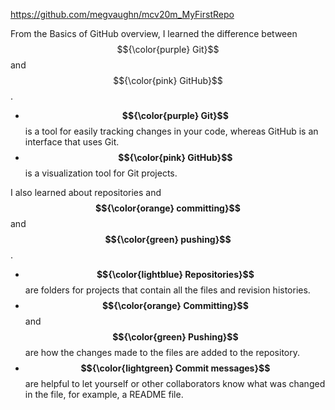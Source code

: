 https://github.com/megvaughn/mcv20m_MyFirstRepo 


 From the Basics of GitHub overview, I learned the difference between $${\color{purple} Git}$$ and $${\color{pink} GitHub}$$.
- **$${\color{purple} Git}$$** is a tool for easily tracking changes in your code, whereas GitHub is an interface that uses Git.
- **$${\color{pink} GitHub}$$** is a visualization tool for Git projects.
  
I also learned about repositories and **$${\color{orange} committing}$$** and **$${\color{green} pushing}$$**.
- **$${\color{lightblue} Repositories}$$** are folders for projects that contain all the files and revision histories.
- **$${\color{orange} Committing}$$** and  **$${\color{green} Pushing}$$** are how the changes made to the files are added to the repository.
- **$${\color{lightgreen} Commit messages}$$** are helpful to let yourself or other collaborators know what was changed in the file, for example, a README file.
